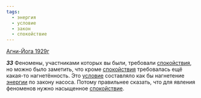 ```yaml
---
tags:
  - энергия
  - условие
  - закон
  - спокойствие
---
```


[Агни-Йога 1929г](https://127.0.0.1:4002/agni/1929)

___33___
Феномены, участниками которых вы были, требовали [спокойствия](../../../tags/#[спокойствие](../../../tags/#спокойствие)), но можно было заметить, что кроме [спокойствия](../../../tags/#[спокойствие](../../../tags/#спокойствие)) требовалась ещё какая-то нагнетённость. Это [условие](../../../tags/#условие) составляло как бы нагнетение [энергии](../../../tags/#энергия) по закону насоса. Потому правильнее сказать, что для явления феноменов нужно насыщенное [спокойствие](../../../tags/#спокойствие).